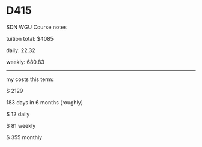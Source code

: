 # D415
SDN WGU Course notes

tuition total: $4085

daily: 22.32

weekly: 680.83

-----------------------

my costs this term:

$ 2129

183 days in 6 months (roughly)

$ 12 daily

$ 81 weekly

$ 355 monthly
